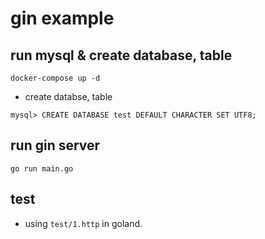 # gin example

## run mysql & create database, table

```shell
docker-compose up -d
```

- create databse, table

```shell
mysql> CREATE DATABASE test DEFAULT CHARACTER SET UTF8;
```

## run gin server

```shell
go run main.go
```

## test
- using `test/1.http` in goland.


